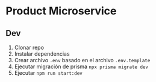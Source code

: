 # Product Microservice

## Dev
1. Clonar repo
2. Instalar dependencias
3. Crear archivo `.env` basado en el archivo `.env.template`
4. Ejecutar migración de prisma `npx prisma migrate dev`
5. Ejecutar `npm run start:dev`